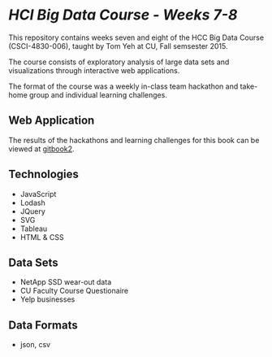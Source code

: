 # <i>HCI Big Data Course - Weeks 7-8</i>
This repository contains weeks seven and eight of the HCC Big Data Course (CSCI-4830-006), taught by Tom Yeh at CU, Fall semsester 2015.

The course consists of exploratory analysis of large data sets and visualizations through interactive web applications.

The format of the course was a weekly in-class team hackathon and take-home group and individual learning challenges.

## Web Application
The results of the hackathons and learning challenges for this book can be viewed at [gitbook2](http://kjblakemore.github.io/book2/).

## Technologies
* JavaScript
* Lodash
* JQuery
* SVG
* Tableau
* HTML & CSS

## Data Sets
* NetApp SSD wear-out data
* CU Faculty Course Questionaire
* Yelp businesses

## Data Formats
* json, csv